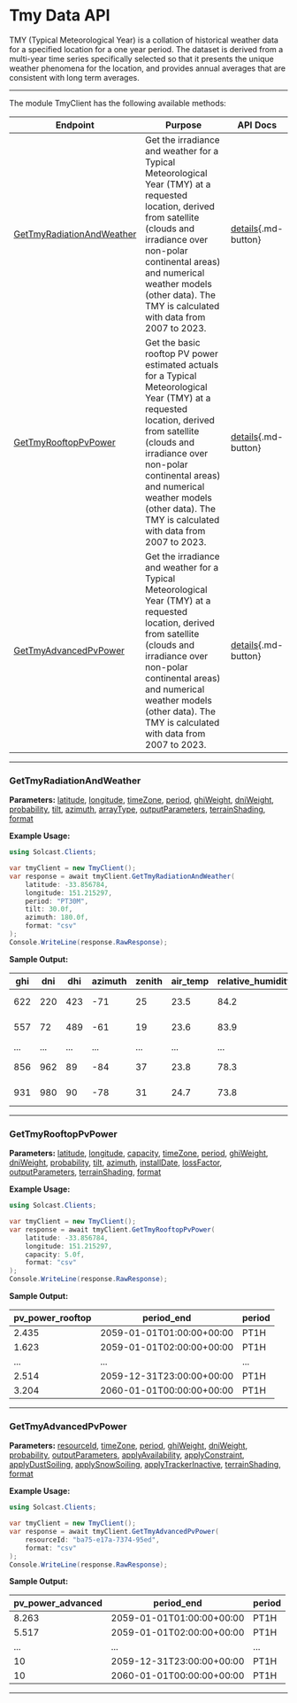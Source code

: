 # Tmy Data API

TMY (Typical Meteorological Year) is a collation of historical weather data for a specified location for a one year period. The dataset is derived from a multi-year time series specifically selected so that it presents the unique weather phenomena for the location, and provides annual averages that are consistent with long term averages.

---


The module TmyClient has the following available methods:

| Endpoint                  | Purpose                                              | API Docs                                                                                                               |
|---------------------------|------------------------------------------------------|------------------------------------------------------------------------------------------------------------------------|
| [GetTmyRadiationAndWeather](#gettmyradiationandweather) | Get the irradiance and weather for a Typical Meteorological Year (TMY) at a requested location, derived from satellite (clouds and irradiance over non-polar continental areas) and numerical weather models (other data). The TMY is calculated with data from 2007 to 2023. | [details](https://docs.solcast.com.au/#3e4b42f5-c6b2-44e5-8b0e-8710acec8b2e){.md-button} |
| [GetTmyRooftopPvPower](#gettmyrooftoppvpower) | Get the basic rooftop PV power estimated actuals for a Typical Meteorological Year (TMY) at a requested location, derived from satellite (clouds and irradiance over non-polar continental areas) and numerical weather models (other data). The TMY is calculated with data from 2007 to 2023. | [details](https://docs.solcast.com.au/#d4ec6726-9300-46ff-b3de-e6e06c4768df){.md-button} |
| [GetTmyAdvancedPvPower](#gettmyadvancedpvpower) | Get the irradiance and weather for a Typical Meteorological Year (TMY) at a requested location, derived from satellite (clouds and irradiance over non-polar continental areas) and numerical weather models (other data). The TMY is calculated with data from 2007 to 2023. | [details](https://docs.solcast.com.au/#029d48ee-397f-4621-87ab-922820280113){.md-button} |

---

### GetTmyRadiationAndWeather
**Parameters:**
[latitude](https://docs.solcast.com.au/#3e4b42f5-c6b2-44e5-8b0e-8710acec8b2e "(double?): The latitude of the location you request data for. Must be a decimal number between -90 and 90. (Required)"), [longitude](https://docs.solcast.com.au/#3e4b42f5-c6b2-44e5-8b0e-8710acec8b2e "(double?): The longitude of the location you request data for. Must be a decimal number between -180 and 180. (Required)"), [timeZone](https://docs.solcast.com.au/#3e4b42f5-c6b2-44e5-8b0e-8710acec8b2e "(string): Timezone to return in data set. Accepted values are utc, longitudinal, or a range from -13 to 13 in 0.25 hour increments for utc offset. (Optional)"), [period](https://docs.solcast.com.au/#3e4b42f5-c6b2-44e5-8b0e-8710acec8b2e "(string): Length of the averaging period in ISO 8601 format. (Optional)"), [ghiWeight](https://docs.solcast.com.au/#3e4b42f5-c6b2-44e5-8b0e-8710acec8b2e "(double?): When creating the TMY, the weighting of GHI to use in the target parameter. Note that ghi_weight + dni_weight must equal 1. (Optional)"), [dniWeight](https://docs.solcast.com.au/#3e4b42f5-c6b2-44e5-8b0e-8710acec8b2e "(double?): When creating the TMY, the weighting of DNI to use in the target parameter. Note that ghi_weight + dni_weight must equal 1. (Optional)"), [probability](https://docs.solcast.com.au/#3e4b42f5-c6b2-44e5-8b0e-8710acec8b2e "(string): The probability percentile for the TMY. Allowed values are p50, p75, p90, p95. (Optional)"), [tilt](https://docs.solcast.com.au/#3e4b42f5-c6b2-44e5-8b0e-8710acec8b2e "(float?): The angle (degrees) that the PV system is tilted off the horizontal. A tilt of 0 means the system faces directly upwards, and 90 means the system is vertical and facing the horizon. If you don't specify tilt, we use a default tilt angle based on the latitude you specify in your request. Must be between 0 and 90. (Optional)"), [azimuth](https://docs.solcast.com.au/#3e4b42f5-c6b2-44e5-8b0e-8710acec8b2e "(float?): The azimuth is defined as the angle (degrees) from true north that the PV system is facing. An azimuth of 0 means the system is facing true north. Positive values are anticlockwise, so azimuth is -90 for an east-facing system and 135 for a southwest-facing system. If you don't specify an azimuth, we use a default value of 0 (north facing) in the southern hemisphere and 180 (south-facing) in the northern hemisphere. (Optional)"), [arrayType](https://docs.solcast.com.au/#3e4b42f5-c6b2-44e5-8b0e-8710acec8b2e "(string): The type of sun-tracking or geometry configuration of your site's modules. (Optional)"), [outputParameters](https://docs.solcast.com.au/#3e4b42f5-c6b2-44e5-8b0e-8710acec8b2e "(List<string>): The output parameters to include in the response. (Optional)"), [terrainShading](https://docs.solcast.com.au/#3e4b42f5-c6b2-44e5-8b0e-8710acec8b2e "(bool?): If true, irradiance parameters are modified based on the surrounding terrain from a 90m-horizontal-resolution digital elevation model. The direct component of irradiance is set to zero when the beam from the sun is blocked by the terrain. The diffuse component of irradiance is reduced throughout the day if the sky view at the location is significantly reduced by the surrounding terrain. Global irradiance incorporates both effects. (Optional)"), [format](https://docs.solcast.com.au/#3e4b42f5-c6b2-44e5-8b0e-8710acec8b2e "(string): Response format (Optional)")

**Example Usage:**
```csharp
using Solcast.Clients;

var tmyClient = new TmyClient();
var response = await tmyClient.GetTmyRadiationAndWeather(
    latitude: -33.856784,
    longitude: 151.215297,
    period: "PT30M",
    tilt: 30.0f,
    azimuth: 180.0f,
    format: "csv"
);
Console.WriteLine(response.RawResponse);

```
**Sample Output:**

| ghi | dni | dhi | azimuth | zenith | air_temp | relative_humidity | wind_speed_10m | albedo | period_end | period |
| --- | --- | --- | --- | --- | --- | --- | --- | --- | --- | --- |
| 622 | 220 | 423 | -71 | 25 | 23.5 | 84.2 | 3.5 | 0.08 | 2059-01-01T00:30:00+00:00 | PT30M |
| 557 | 72 | 489 | -61 | 19 | 23.6 | 83.9 | 3.8 | 0.08 | 2059-01-01T01:00:00+00:00 | PT30M |
| ... | ... | ... | ... | ... | ... | ... | ... | ... | ... | ... |
| 856 | 962 | 89 | -84 | 37 | 23.8 | 78.3 | 4.3 | 0.09 | 2059-12-31T23:30:00+00:00 | PT30M |
| 931 | 980 | 90 | -78 | 31 | 24.7 | 73.8 | 4.3 | 0.09 | 2060-01-01T00:00:00+00:00 | PT30M |

---

### GetTmyRooftopPvPower
**Parameters:**
[latitude](https://docs.solcast.com.au/#d4ec6726-9300-46ff-b3de-e6e06c4768df "(double?): The latitude of the location you request data for. Must be a decimal number between -90 and 90. (Required)"), [longitude](https://docs.solcast.com.au/#d4ec6726-9300-46ff-b3de-e6e06c4768df "(double?): The longitude of the location you request data for. Must be a decimal number between -180 and 180. (Required)"), [capacity](https://docs.solcast.com.au/#d4ec6726-9300-46ff-b3de-e6e06c4768df "(float?): The capacity of the inverter (AC) or the modules (DC), whichever is greater, in kilowatts (kW). (Required)"), [timeZone](https://docs.solcast.com.au/#d4ec6726-9300-46ff-b3de-e6e06c4768df "(string): Timezone to return in data set. Accepted values are utc, longitudinal, or a range from -13 to 13 in 0.25 hour increments for utc offset. (Optional)"), [period](https://docs.solcast.com.au/#d4ec6726-9300-46ff-b3de-e6e06c4768df "(string): Length of the averaging period in ISO 8601 format. (Optional)"), [ghiWeight](https://docs.solcast.com.au/#d4ec6726-9300-46ff-b3de-e6e06c4768df "(double?): When creating the TMY, the weighting of GHI to use in the target parameter. Note that ghi_weight + dni_weight must equal 1. (Optional)"), [dniWeight](https://docs.solcast.com.au/#d4ec6726-9300-46ff-b3de-e6e06c4768df "(double?): When creating the TMY, the weighting of DNI to use in the target parameter. Note that ghi_weight + dni_weight must equal 1. (Optional)"), [probability](https://docs.solcast.com.au/#d4ec6726-9300-46ff-b3de-e6e06c4768df "(string): The probability percentile for the TMY. Allowed values are p50, p75, p90, p95. (Optional)"), [tilt](https://docs.solcast.com.au/#d4ec6726-9300-46ff-b3de-e6e06c4768df "(float?): The angle (degrees) that the PV system is tilted off the horizontal. A tilt of 0 means the system faces directly upwards, and 90 means the system is vertical and facing the horizon. If you don't specify tilt, we use a default tilt angle based on the latitude you specify in your request. Must be between 0 and 90. (Optional)"), [azimuth](https://docs.solcast.com.au/#d4ec6726-9300-46ff-b3de-e6e06c4768df "(float?): The azimuth is defined as the angle (degrees) from true north that the PV system is facing. An azimuth of 0 means the system is facing true north. Positive values are anticlockwise, so azimuth is -90 for an east-facing system and 135 for a southwest-facing system. If you don't specify an azimuth, we use a default value of 0 (north facing) in the southern hemisphere and 180 (south-facing) in the northern hemisphere. (Optional)"), [installDate](https://docs.solcast.com.au/#d4ec6726-9300-46ff-b3de-e6e06c4768df "(string): The date (yyyy-MM-dd) of installation of the PV system. We use this to estimate your loss_factor based on the ageing of your system. If you provide us with a loss_factor directly, we will ignore this date. (Optional)"), [lossFactor](https://docs.solcast.com.au/#d4ec6726-9300-46ff-b3de-e6e06c4768df "(float?): Default is 0.90 A factor to reduce your output forecast from the full capacity based on characteristics of the PV array or inverter. This is effectively the non-temperature loss effects on the nameplate rating of the PV system, including inefficiency and soiling. For a 1kW PV system anything that reduces 1000W/m2 solar radiation from producing 1000W of power output (assuming temperature is 25C). Valid values are between 0 and 1 (i.e. 0.6 equals 60%). If you specify 0.6 your returned power will be a maximum of 60% of AC capacity. (Optional)"), [outputParameters](https://docs.solcast.com.au/#d4ec6726-9300-46ff-b3de-e6e06c4768df "(List<string>): The output parameters to include in the response. (Optional)"), [terrainShading](https://docs.solcast.com.au/#d4ec6726-9300-46ff-b3de-e6e06c4768df "(bool?): If true, irradiance parameters are modified based on the surrounding terrain from a 90m-horizontal-resolution digital elevation model. The direct component of irradiance is set to zero when the beam from the sun is blocked by the terrain. The diffuse component of irradiance is reduced throughout the day if the sky view at the location is significantly reduced by the surrounding terrain. Global irradiance incorporates both effects. (Optional)"), [format](https://docs.solcast.com.au/#d4ec6726-9300-46ff-b3de-e6e06c4768df "(string): Response format (Optional)")

**Example Usage:**
```csharp
using Solcast.Clients;

var tmyClient = new TmyClient();
var response = await tmyClient.GetTmyRooftopPvPower(
    latitude: -33.856784,
    longitude: 151.215297,
    capacity: 5.0f,
    format: "csv"
);
Console.WriteLine(response.RawResponse);

```
**Sample Output:**

| pv_power_rooftop | period_end | period |
| --- | --- | --- |
| 2.435 | 2059-01-01T01:00:00+00:00 | PT1H |
| 1.623 | 2059-01-01T02:00:00+00:00 | PT1H |
| ... | ... | ... |
| 2.514 | 2059-12-31T23:00:00+00:00 | PT1H |
| 3.204 | 2060-01-01T00:00:00+00:00 | PT1H |

---

### GetTmyAdvancedPvPower
**Parameters:**
[resourceId](https://docs.solcast.com.au/#029d48ee-397f-4621-87ab-922820280113 "(string): The resource id of the resource. (Required)"), [timeZone](https://docs.solcast.com.au/#029d48ee-397f-4621-87ab-922820280113 "(string): Timezone to return in data set. Accepted values are utc, longitudinal, or a range from -13 to 13 in 0.25 hour increments for utc offset. (Optional)"), [period](https://docs.solcast.com.au/#029d48ee-397f-4621-87ab-922820280113 "(string): Length of the averaging period in ISO 8601 format. (Optional)"), [ghiWeight](https://docs.solcast.com.au/#029d48ee-397f-4621-87ab-922820280113 "(double?): When creating the TMY, the weighting of GHI to use in the target parameter. Note that ghi_weight + dni_weight must equal 1. (Optional)"), [dniWeight](https://docs.solcast.com.au/#029d48ee-397f-4621-87ab-922820280113 "(double?): When creating the TMY, the weighting of DNI to use in the target parameter. Note that ghi_weight + dni_weight must equal 1. (Optional)"), [probability](https://docs.solcast.com.au/#029d48ee-397f-4621-87ab-922820280113 "(string): The probability percentile for the TMY. Allowed values are p50, p75, p90, p95. (Optional)"), [outputParameters](https://docs.solcast.com.au/#029d48ee-397f-4621-87ab-922820280113 "(List<string>): The output parameters to include in the response. (Optional)"), [applyAvailability](https://docs.solcast.com.au/#029d48ee-397f-4621-87ab-922820280113 "(double?): Percentage of the site’s total AC (inverter) capacity that is currently generating or expected to be generating during the forecast request period. E.g. if you specify a 50% availability, your returned power will be half of what it otherwise would be. (Optional)"), [applyConstraint](https://docs.solcast.com.au/#029d48ee-397f-4621-87ab-922820280113 "(double?): Constraint on site’s total AC production, applied as a cap in the same way as the metadata parameter Site Export Limit. This will constrain all Solcast power values to be no higher than the apply_constraint value you specify. If you need an unconstrained forecast, you should not use this parameter. (Optional)"), [applyDustSoiling](https://docs.solcast.com.au/#029d48ee-397f-4621-87ab-922820280113 "(double?): A user-override for dust_soiling_average. If you specify this parameter in your API call, we will replace the site's annual or monthly average dust soiling values with the value you specify in your API call.E.g. if you specify a 0.7 dust soiling, your returned power will be reduced by 70%. (Optional)"), [applySnowSoiling](https://docs.solcast.com.au/#029d48ee-397f-4621-87ab-922820280113 "(double?): A user-override for Solcast’s dynamic snow soiling, which is based on global snow cover and weather forecast data, and changes from hour to hour. If you specify this parameter in your API call (e.g. if snow clearing has just been performed), we will replace the Solcast dynamic hour to hour value with the single value you specify. E.g. if you specify a 0.7 snow soiling, your returned power will be reduced by 70%. (Optional)"), [applyTrackerInactive](https://docs.solcast.com.au/#029d48ee-397f-4621-87ab-922820280113 "(bool?): Indicating if trackers are inactive. If True, panels are assumed all facing up (i.e. zero rotation). Only has effect if your site has a tracking_type that is not “fixed”. (Optional)"), [terrainShading](https://docs.solcast.com.au/#029d48ee-397f-4621-87ab-922820280113 "(bool?): If true, irradiance parameters are modified based on the surrounding terrain from a 90m-horizontal-resolution digital elevation model. The direct component of irradiance is set to zero when the beam from the sun is blocked by the terrain. The diffuse component of irradiance is reduced throughout the day if the sky view at the location is significantly reduced by the surrounding terrain. Global irradiance incorporates both effects. (Optional)"), [format](https://docs.solcast.com.au/#029d48ee-397f-4621-87ab-922820280113 "(string): Response format (Optional)")

**Example Usage:**
```csharp
using Solcast.Clients;

var tmyClient = new TmyClient();
var response = await tmyClient.GetTmyAdvancedPvPower(
    resourceId: "ba75-e17a-7374-95ed",
    format: "csv"
);
Console.WriteLine(response.RawResponse);

```
**Sample Output:**

| pv_power_advanced | period_end | period |
| --- | --- | --- |
| 8.263 | 2059-01-01T01:00:00+00:00 | PT1H |
| 5.517 | 2059-01-01T02:00:00+00:00 | PT1H |
| ... | ... | ... |
| 10 | 2059-12-31T23:00:00+00:00 | PT1H |
| 10 | 2060-01-01T00:00:00+00:00 | PT1H |

---

